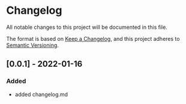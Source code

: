 # Changelog

All notable changes to this project will be documented in this file.

The format is based on [Keep a Changelog](https:/keepachangelog.com/en/1.0.0/),
and this project adheres to [Semantic Versioning](https:/semver.org/spec/v2.0.0.html). 

## [0.0.1] - 2022-01-16
### Added
- added changelog.md
